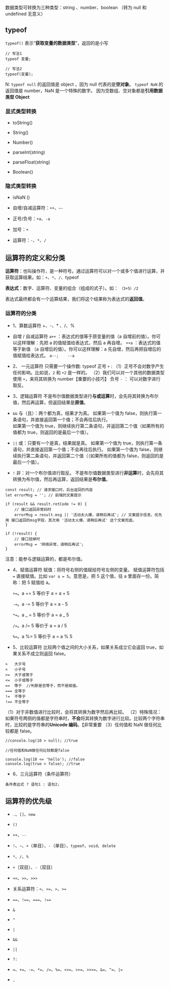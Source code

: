 数据类型可转换为三种类型：string 、number、boolean  （转为 null 和 undefined 无意义）
##   typeof 
`typeof()` 表示“**获取变量的数据类型**”，返回的是小写
```
// 写法1
typeof 变量;

// 写法2
typeof(变量);
```

N:  `typeof null` 的返回值是 object ，因为 null 代表的是**空对象**。
     `typeof NaN` 的返回值是 number，NaN 是一个特殊的数字。
     因为空数组、空对象都是**引用数据类型 Object**

### 显式类型转换
-   toString()
    
-   String()
    
-   Number()
    
-   parseInt(string)
    
-   parseFloat(string)
    
-   Boolean()
    

### 隐式类型转换
-   isNaN ()
    
-   自增/自减运算符：`++`、`—-`
    
-   正号/负号：`+a`、`-a`
    
-   加号：`+`
    
-   运算符：`-`、`*`、`/`


## 运算符的定义和分类
**运算符**：也叫操作符，是一种符号。通过运算符可以对一个或多个值进行运算，并获取运算结果。如：`+`、`*`、`/`、typeof

**表达式**：数字、运算符、变量的组合（组成的式子）。如： `（3+5）/2` 

表达式最终都会有一个运算结果，我们将这个结果称为表达式的**返回值**。

### 运算符的分类
-   1、算数运算符  +、-、* 、/、%
    
-   自增 / 自减运算符
    `a++` ：表达式的值等于原变量的值（a 自增前的值）。你可以这样理解：先把 a 的值赋值给表达式，然后 a 再自增。
    `++a` ：表达式的值等于新值 （a 自增后的值）。你可以这样理解：a 先自增，然后再把自增后的值赋值给表达式。
    `a--;    --a`
    
- 2、 一元运算符
只需要一个操作数: 
typeof
正号 `+` :
（1）正号不会对数字产生任何影响。比如说，`2` 和 `+2` 是一样的。
（2）我们可以对一个其他的数据类型使用 `+`，来将其转换为 number【重要的小技巧】
负号 `-` ：
可以对数字进行取反。

-   3、逻辑运算符
不是布尔值数据类型进行**与或运算**时，会先将其转换为布尔值，然后再运算，但返回结果是**原值**。
-    `&&` 与（且）：两个都为真，结果才为真。
 如果第一个值为 false，则执行第一条语句，并直接返回第一个值；不会再往后执行。  
 如果第一个值为 true，则继续执行第二条语句，并返回第二个值（如果所有的值都为 true，则返回的是最后一个值）。
 
-   `||` 或：只要有一个是真，结果就是真。
  如果第一个值为 true，则执行第一条语句，并直接返回第一个值；不会再往后执行。
  如果第一个值为 false，则继续执行第二条语句，并返回第二个值（（如果所有的值都为 false，则返回的是最后一个值）。
  
-   `!` 非：对一个布尔值进行取反。
不是布尔值数据类型进行**非运算**时，会先将其转换为布尔值，然后再运算，返回结果是**布尔值**。
```
const result; // 请求接口时，后台返回的内容
let errorMsg = ''; // 前端的文案提示

if (result && result.retCode != 0) {
	// 接口返回异常码时
	errorMsg = result.msg || '活动太火爆，请稍后再试'; // 文案提示信息，优先用 接口返回的msg字段，其次用 '活动太火爆，请稍后再试' 这个文案兜底。
}

if (!result) {
	// 接口挂掉时
	errorMsg = '网络异常，请稍后再试';
}
```
注意：能参与逻辑运算的，都是布尔值。

-  4、赋值运算符
    赋值：将符号右侧的值赋给符号左侧的变量。
 赋值运算符包括
   `=` 直接赋值。比如 `var a = 5`。意思是，把 5 这个值，往 a 里面存一份。简称：把 5 赋值给 a。
    
   `+=`。a += 5 等价于 a = a + 5
    
   `-=`。a -= 5 等价于 a = a - 5
    
   `*=`。a _ = 5 等价于 a = a _ 5
    
   `/=`。a /= 5 等价于 a = a / 5
    
   `%=`。a %= 5 等价于 a = a % 5
 
-   5、比较运算符
比较两个值之间的大小关系，如果关系成立它会返回 true，如果关系不成立则返回 false。
 ```
>	大于号
<	小于号
>= 	大于或等于
<=  小于或等于
== 	等于  //判断是否等于，而不是赋值。
=== 全等于
!=	不等于
!== 不全等于
```
（1）对于非数值进行比较时，会将其转换为数字然后再比较。
（2）特殊情况：如果符号两侧的值都是字符串时，**不会**将其转换为数字进行比较。比较两个字符串时，比较的是字符串的**Unicode 编码**。【非常重要
（3）任何值和 NaN 做任何比较都是 false。

```
//console.log(10 > null); //true

//任何值和NaN做任何比较都是false

console.log(10 <= 'hello'); //false
console.log(true > false); //true
```

-   6、三元运算符（条件运算符）
```
条件表达式 ? 语句1 : 语句2;
```

## 运算符的优先级
-   `.`、`[]`、`new`
    
-   `()`
    
-   `++`、`--`
    
-   `!`、`~`、`+`（单目）、`-`（单目）、`typeof`、`void`、`delete`
    
-   `*`、`/`、`%`
    
-   `+`（双目）、`-`（双目）
    
-   `<<`、`>>`、`>>>`
    
-   关系运算符：`<`、`<=`、`>`、`>=`
    
-   `==`、`!==`、`===`、`!==`
    
-   `&`
    
-   `^`
    
-   `|`
    
-   `&&`
    
-   `||`
    
-   `?:`
    
-   `=`、`+=`、`-=`、`*=`、`/=`、`%=`、`<<=`、`>>=`、`>>>=`、`&=`、`^=`、`|=`
    
-   `,`
